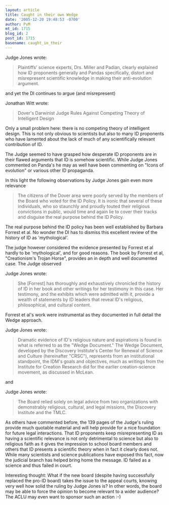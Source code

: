 ```yaml
---
layout: article
title: Caught in their own Wedge
date: '2005-12-20 19:48:53 -0700'
author: PvM
mt_id: 1715
blog_id: 2
post_id: 1715
basename: caught_in_their
---
```

Judge Jones wrote:

> Plaintiffs' science experts, Drs. Miller and Padian, clearly explained how ID proponents generally and Pandas specifically, distort and misrepresent scientific knowledge in making their anti-evolution argument.


and yet the DI continues to argue (and misrepresent)

Jonathan Witt wrote:

> Dover's Darwinist Judge Rules Against Competing Theory of Intelligent Design

Only a small problem here: there is no competing theory of intelligent design. This is not only obvious to scientists but also to many ID proponents who have lamented about the lack of much of any scientifically relevant contribution of ID.

The Judge seemed to have grasped how desperate ID proponents are in their flawed arguments that ID is somehow scientific. While Judge Jones commented on Panda's he may as well have been commenting on "Icons of evolution" or various other ID propaganda.

In this light the following observations by Judge Jones gain even more relevance

> The citizens of the Dover area were poorly served by the members of the Board who voted for the ID Policy. It is ironic that several of these individuals, who so staunchly and proudly touted their religious convictions in public, would time and again lie to cover their tracks and disguise the real purpose behind the ID Policy.

The real purpose behind the ID policy has been well established by Barbara Forrest et al. No wonder the DI has to dismiss this excellent review of the history of ID as 'mythological'.

The judge however considered the evidence presented by Forrest et al hardly to be 'mythological', and for good reasons. The book by Forrest et al, "Creationism's Trojan Horse", provides an in depth and well documented case.
The Judge observed

Judge Jones wrote:

> She \[Forrest\] has thoroughly and exhaustively chronicled the history of ID in her book and other writings for her testimony in this case. Her testimony, and the exhibits which were admitted with it, provide a wealth of statements by ID leaders that reveal ID's religious, philosophical, and cultural content.

Forrest et al's work were instrumental as they documented in full detail the Wedge approach.

Judge Jones wrote:

>  Dramatic evidence of ID's religious nature and aspirations is found in what is referred to as the "Wedge Document." The Wedge Document, developed by the Discovery Institute's Center for Renewal of Science and Culture (hereinafter "CRSC"), represents from an institutional standpoint, the IDM's goals and objectives, much as writings from the Institute for Creation Research did for the earlier creation-science movement, as discussed in McLean.

and

Judge Jones wrote:

> The Board relied solely on legal advice from two organizations with demonstrably religious, cultural, and legal missions, the Discovery Institute and the TMLC.

As others have commented before, the 139 pages of the Judge's ruling provide much quotable material and will help provide for a nice foundation for future legal interactions.
That ID proponents keep misrepresenting ID as having a scientific relevance is not only detrimental to science but also to religious faith as it gives the impression to school board members and others that ID presents a scientific theory when in fact it clearly does not. 
While many scientists and science publications have exposed this fact, now the judicial branch has helped bring home the message. ID failed as a science and thus failed in court.

Interesting thought: What if the new board (despite having successfully replaced the pro-ID board) takes the issue to the appeal courts, knowing very well how solid the ruling by Judge Jones is? In other words, the board may be able to force the opinion to become relevant to a wider audience?
The ACLU may even want to sponsor such an action :-)
